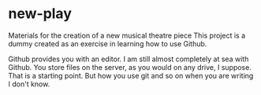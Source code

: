 # new-play
Materials for the creation of a new musical theatre piece
This project is a dummy created as an exercise in learning how
to use Github.

Github provides you with an editor. I am still almost completely at sea 
with Github.  You store files on the server, as you would on any drive,
I suppose. That is a starting point. But how you use git and so on when you
are writing I don't know. 
